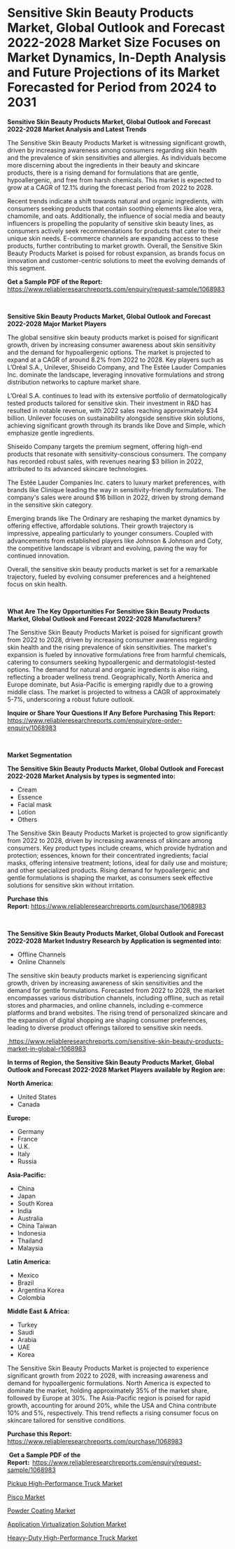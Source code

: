 <p><h1>Sensitive Skin Beauty Products Market, Global Outlook and Forecast 2022-2028 Market Size Focuses on Market Dynamics, In-Depth Analysis and Future Projections of its Market Forecasted for Period from 2024 to 2031</h1></p><p><strong>Sensitive Skin Beauty Products Market, Global Outlook and Forecast 2022-2028 Market Analysis and Latest Trends</strong></p>
<p><p>The Sensitive Skin Beauty Products Market is witnessing significant growth, driven by increasing awareness among consumers regarding skin health and the prevalence of skin sensitivities and allergies. As individuals become more discerning about the ingredients in their beauty and skincare products, there is a rising demand for formulations that are gentle, hypoallergenic, and free from harsh chemicals. This market is expected to grow at a CAGR of 12.1% during the forecast period from 2022 to 2028.</p><p>Recent trends indicate a shift towards natural and organic ingredients, with consumers seeking products that contain soothing elements like aloe vera, chamomile, and oats. Additionally, the influence of social media and beauty influencers is propelling the popularity of sensitive skin beauty lines, as consumers actively seek recommendations for products that cater to their unique skin needs. E-commerce channels are expanding access to these products, further contributing to market growth. Overall, the Sensitive Skin Beauty Products Market is poised for robust expansion, as brands focus on innovation and customer-centric solutions to meet the evolving demands of this segment.</p></p>
<p><strong>Get a Sample PDF of the Report:&nbsp;</strong> <a href="https://www.reliableresearchreports.com/enquiry/request-sample/1068983">https://www.reliableresearchreports.com/enquiry/request-sample/1068983</a></p>
<p>&nbsp;</p>
<p><strong>Sensitive Skin Beauty Products Market, Global Outlook and Forecast 2022-2028 Major Market Players</strong></p>
<p><p>The global sensitive skin beauty products market is poised for significant growth, driven by increasing consumer awareness about skin sensitivity and the demand for hypoallergenic options. The market is projected to expand at a CAGR of around 8.2% from 2022 to 2028. Key players such as L’Oréal S.A., Unilever, Shiseido Company, and The Estée Lauder Companies Inc. dominate the landscape, leveraging innovative formulations and strong distribution networks to capture market share.</p><p>L’Oréal S.A. continues to lead with its extensive portfolio of dermatologically tested products tailored for sensitive skin. Their investment in R&D has resulted in notable revenue, with 2022 sales reaching approximately $34 billion. Unilever focuses on sustainability alongside sensitive skin solutions, achieving significant growth through its brands like Dove and Simple, which emphasize gentle ingredients.</p><p>Shiseido Company targets the premium segment, offering high-end products that resonate with sensitivity-conscious consumers. The company has recorded robust sales, with revenues nearing $3 billion in 2022, attributed to its advanced skincare technologies.</p><p>The Estée Lauder Companies Inc. caters to luxury market preferences, with brands like Clinique leading the way in sensitivity-friendly formulations. The company's sales were around $16 billion in 2022, driven by strong demand in the sensitive skin category.</p><p>Emerging brands like The Ordinary are reshaping the market dynamics by offering effective, affordable solutions. Their growth trajectory is impressive, appealing particularly to younger consumers. Coupled with advancements from established players like Johnson & Johnson and Coty, the competitive landscape is vibrant and evolving, paving the way for continued innovation.</p><p>Overall, the sensitive skin beauty products market is set for a remarkable trajectory, fueled by evolving consumer preferences and a heightened focus on skin health.</p></p>
<p>&nbsp;</p>
<p><strong>What Are The Key Opportunities For Sensitive Skin Beauty Products Market, Global Outlook and Forecast 2022-2028 Manufacturers?</strong></p>
<p><p>The Sensitive Skin Beauty Products Market is poised for significant growth from 2022 to 2028, driven by increasing consumer awareness regarding skin health and the rising prevalence of skin sensitivities. The market's expansion is fueled by innovative formulations free from harmful chemicals, catering to consumers seeking hypoallergenic and dermatologist-tested options. The demand for natural and organic ingredients is also rising, reflecting a broader wellness trend. Geographically, North America and Europe dominate, but Asia-Pacific is emerging rapidly due to a growing middle class. The market is projected to witness a CAGR of approximately 5-7%, underscoring a robust future outlook.</p></p>
<p><strong>Inquire or Share Your Questions If Any Before Purchasing This Report:</strong> <a href="https://www.reliableresearchreports.com/enquiry/pre-order-enquiry/1068983">https://www.reliableresearchreports.com/enquiry/pre-order-enquiry/1068983</a></p>
<p>&nbsp;</p>
<p><strong>Market Segmentation</strong></p>
<p><strong>The Sensitive Skin Beauty Products Market, Global Outlook and Forecast 2022-2028 Market Analysis by types is segmented into:</strong></p>
<p><ul><li>Cream</li><li>Essence</li><li>Facial mask</li><li>Lotion</li><li>Others</li></ul></p>
<p><p>The Sensitive Skin Beauty Products Market is projected to grow significantly from 2022 to 2028, driven by increasing awareness of skincare among consumers. Key product types include creams, which provide hydration and protection; essences, known for their concentrated ingredients; facial masks, offering intensive treatment; lotions, ideal for daily use and moisture; and other specialized products. Rising demand for hypoallergenic and gentle formulations is shaping the market, as consumers seek effective solutions for sensitive skin without irritation.</p></p>
<p><strong>Purchase this Report:&nbsp;</strong><a href="https://www.reliableresearchreports.com/purchase/1068983">https://www.reliableresearchreports.com/purchase/1068983</a></p>
<p>&nbsp;</p>
<p><strong>The Sensitive Skin Beauty Products Market, Global Outlook and Forecast 2022-2028 Market Industry Research by Application is segmented into:</strong></p>
<p><ul><li>Offline Channels</li><li>Online Channels</li></ul></p>
<p><p>The sensitive skin beauty products market is experiencing significant growth, driven by increasing awareness of skin sensitivities and the demand for gentle formulations. Forecasted from 2022 to 2028, the market encompasses various distribution channels, including offline, such as retail stores and pharmacies, and online channels, including e-commerce platforms and brand websites. The rising trend of personalized skincare and the expansion of digital shopping are shaping consumer preferences, leading to diverse product offerings tailored to sensitive skin needs.</p></p>
<p><a href="https://www.reliableresearchreports.com/sensitive-skin-beauty-products-market-in-global-r1068983">&nbsp;https://www.reliableresearchreports.com/sensitive-skin-beauty-products-market-in-global-r1068983</a></p>
<p><strong>In terms of Region, the Sensitive Skin Beauty Products Market, Global Outlook and Forecast 2022-2028 Market Players available by Region are:</strong></p>
<p>
    <p> <strong> North America: </strong>
        <ul>
            <li>United States</li>
            <li>Canada</li>
        </ul>
        </p> 
    <p> <strong> Europe: </strong>
        <ul>
            <li>Germany</li>
            <li>France</li>
            <li>U.K.</li>
            <li>Italy</li>
            <li>Russia</li>
        </ul>
        </p> 
    <p> <strong> Asia-Pacific: </strong>
        <ul>
            <li>China</li>
            <li>Japan</li>
            <li>South Korea</li>
            <li>India</li>
            <li>Australia</li>
            <li>China Taiwan</li>
            <li>Indonesia</li>
            <li>Thailand</li>
            <li>Malaysia</li>
        </ul>
        </p> 
    <p> <strong> Latin America: </strong>
        <ul>
            <li>Mexico</li>
            <li>Brazil</li>
            <li>Argentina Korea</li>
            <li>Colombia</li>
        </ul>
        </p> 
    <p> <strong> Middle East & Africa: </strong>
        <ul>
            <li>Turkey</li>
            <li>Saudi</li>
            <li>Arabia</li>
            <li>UAE</li>
            <li>Korea</li>
        </ul>
    </p>
    </p>
<p><p>The Sensitive Skin Beauty Products Market is projected to experience significant growth from 2022 to 2028, with increasing awareness and demand for hypoallergenic formulations. North America is expected to dominate the market, holding approximately 35% of the market share, followed by Europe at 30%. The Asia-Pacific region is poised for rapid growth, accounting for around 20%, while the USA and China contribute 10% and 5%, respectively. This trend reflects a rising consumer focus on skincare tailored for sensitive conditions.</p></p>
<p><strong>Purchase this Report: </strong><a href="https://www.reliableresearchreports.com/purchase/1068983">https://www.reliableresearchreports.com/purchase/1068983</a></p>
<p>&nbsp;<strong>Get a Sample PDF of the Report:&nbsp;&nbsp;</strong><a href="https://www.reliableresearchreports.com/enquiry/request-sample/1068983">https://www.reliableresearchreports.com/enquiry/request-sample/1068983</a></p>
<p><strong></strong></p>
<p><p><a href="https://issuu.com/reportprime-2/docs/pickup-high-performance-truck-marke_7ebd85540027dd">Pickup High-Performance Truck Market</a></p><p><a href="https://www.linkedin.com/pulse/strategic-roadmap-success-global-pisco-market-analysis2024--sreac?trackingId=YDiaWZ8PSgiOFPK5OwKfhg%3D%3D">Pisco Market</a></p><p><a href="https://www.linkedin.com/pulse/global-market-pulse-trends-growth-analysis-powder-coating-fopzf?trackingId=mDwFdlUsQOiLOBssD%2BEGIg%3D%3D">Powder Coating Market</a></p><p><a href="https://medium.com/@anne.mitchell45476/application-virtualization-solution-market-size-market-segmentation-market-trends-and-growth-37729bb54d0d">Application Virtualization Solution Market</a></p><p><a href="https://issuu.com/reportprime-2/docs/heavy-duty-high-performance-truck-m_6cce17e3b4db45">Heavy-Duty High-Performance Truck Market</a></p></p>